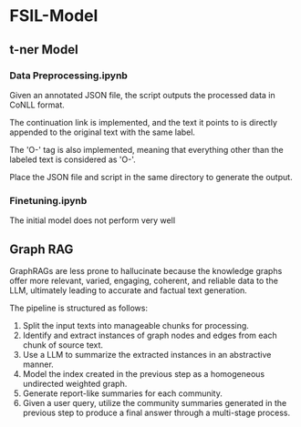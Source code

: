 # FSIL-Model

## t-ner Model

### Data Preprocessing.ipynb

Given an annotated JSON file, the script outputs the processed data in CoNLL format.

The continuation link is implemented, and the text it points to is directly appended to the original text with the same label. 

The 'O-' tag is also implemented, meaning that everything other than the labeled text is considered as 'O-'.

Place the JSON file and script in the same directory to generate the output.

### Finetuning.ipynb

The initial model does not perform very well

## Graph RAG

GraphRAGs are less prone to hallucinate because the knowledge graphs offer more relevant, varied, engaging, coherent, and reliable data to the LLM, ultimately leading to accurate and factual text generation.

The pipeline is structured as follows:

1. Split the input texts into manageable chunks for processing.
2. Identify and extract instances of graph nodes and edges from each chunk of source text.
3. Use a LLM to summarize the extracted instances in an abstractive manner.
4. Model the index created in the previous step as a homogeneous undirected weighted graph.
5. Generate report-like summaries for each community.
6. Given a user query, utilize the community summaries generated in the previous step to produce a final answer through a multi-stage process.
